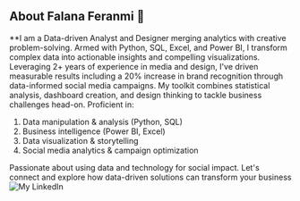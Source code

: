
## About Falana Feranmi 👋

**I am a Data-driven Analyst and Designer merging analytics with creative problem-solving. Armed with Python, SQL, Excel, and Power BI, 
I transform complex data into actionable insights and compelling visualizations. Leveraging 2+ years of experience in media and design, 
I've driven measurable results including a 20% increase in brand recognition through data-informed social media campaigns. 
My toolkit combines statistical analysis, dashboard creation, and design thinking to tackle business challenges head-on. Proficient in:

1. Data manipulation & analysis (Python, SQL)
2. Business intelligence (Power BI, Excel)
3. Data visualization & storytelling
4. Social media analytics & campaign optimization

Passionate about using data and technology for social impact. 
Let's connect and explore how data-driven solutions can transform your business![My LinkedIn](https://www.linkedin.com/in/feranmi-falana-380b32239/)
